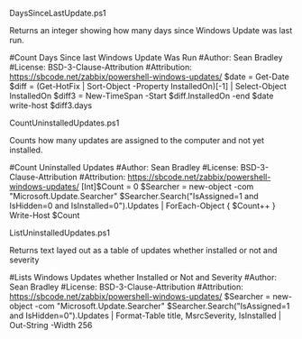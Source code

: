 DaysSinceLastUpdate.ps1

Returns an integer showing how many days since Windows Update was last run.

#Count Days Since last Windows Update Was Run
#Author: Sean Bradley
#License: BSD-3-Clause-Attribution
#Attribution: https://sbcode.net/zabbix/powershell-windows-updates/
$date = Get-Date
$diff = (Get-HotFix | Sort-Object -Property InstalledOn)[-1] | Select-Object InstalledOn
$diff3 = New-TimeSpan -Start $diff.InstalledOn -end $date
write-host $diff3.days

CountUninstalledUpdates.ps1

Counts how many updates are assigned to the computer and not yet installed.

#Count Uninstalled Updates
#Author: Sean Bradley
#License: BSD-3-Clause-Attribution
#Attribution: https://sbcode.net/zabbix/powershell-windows-updates/
[Int]$Count = 0
$Searcher = new-object -com "Microsoft.Update.Searcher"
$Searcher.Search("IsAssigned=1 and IsHidden=0 and IsInstalled=0").Updates | ForEach-Object { $Count++ }
Write-Host $Count

ListUninstalledUpdates.ps1

Returns text layed out as a table of updates whether installed or not and severity

#Lists Windows Updates whether Installed or Not and Severity
#Author: Sean Bradley
#License: BSD-3-Clause-Attribution
#Attribution: https://sbcode.net/zabbix/powershell-windows-updates/
$Searcher = new-object -com "Microsoft.Update.Searcher"
$Searcher.Search("IsAssigned=1 and IsHidden=0").Updates | Format-Table title, MsrcSeverity, IsInstalled | Out-String -Width 256

